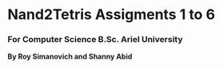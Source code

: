 # Nand2Tetris Assigments 1 to 6
### For Computer Science B.Sc. Ariel University

**By Roy Simanovich and Shanny Abid**
